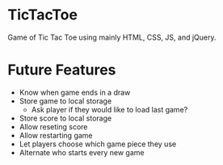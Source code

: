 # TicTacToe
Game of Tic Tac Toe using mainly HTML, CSS, JS, and jQuery.

# Future Features
- Know when game ends in a draw
- Store game to local storage
	- Ask player if they would like to load last game?
- Store score to local storage
- Allow reseting score
- Allow restarting game
- Let players choose which game piece they use
- Alternate who starts every new game